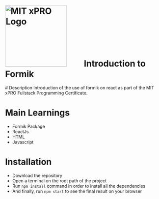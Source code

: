 # <img src="https://globalalumni.xpro.mit.edu/wp-content/uploads/2020/03/main-nav-logo.png" alt="MIT xPRO Logo" style="float: center; margin-right: 50px;" width="200"/>  Introduction to Formik 

# Description 
Introduction of the use of formik on react as part of the MIT xPRO Fullstack Programming Certificate.

# Main Learnings
* Formik Package
* ReactJs
* HTML
* Javascript

# Installation
* Download the repository
* Open a terminal on the root path of the project
* Run <code>npm install</code> command in order to install all the dependencies
* And finally, run <code>npm start</code> to see the final result on your browser
